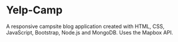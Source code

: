 # Yelp-Camp
A responsive campsite blog application created with HTML, CSS, JavaScript, Bootstrap, Node.js and MongoDB. Uses the Mapbox API.
